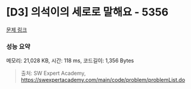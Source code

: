 # [D3] 의석이의 세로로 말해요 - 5356 

[문제 링크](https://swexpertacademy.com/main/code/problem/problemDetail.do?contestProbId=AWVWgkP6sQ0DFAUO) 

### 성능 요약

메모리: 21,028 KB, 시간: 118 ms, 코드길이: 1,356 Bytes



> 출처: SW Expert Academy, https://swexpertacademy.com/main/code/problem/problemList.do